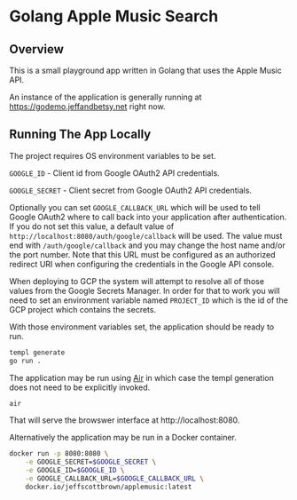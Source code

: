 # Golang Apple Music Search

## Overview

This is a small playground app written in Golang that uses the Apple Music API.

An instance of the application is generally running at 
https://godemo.jeffandbetsy.net right now.

## Running The App Locally

The project requires OS environment variables to be set.

`GOOGLE_ID` - Client id from Google OAuth2 API credentials.

`GOOGLE_SECRET` - Client secret from Google OAuth2 API credentials.

Optionally you can set `GOOGLE_CALLBACK_URL` which will be used to tell Google
OAuth2 where to call back into your application after authentication.  If you
do not set this value, a default value of
`http://localhost:8080/auth/google/callback` will be used.  The value must
end with `/auth/google/callback` and you may change the host name and/or the
port number. Note that this URL must be configured as an authorized redirect URI 
when configuring the credentials in the Google API console.

When deploying to GCP the system will attempt to resolve all of those values
from the Google Secrets Manager.  In order for that to work you will need
to set an environment variable named `PROJECT_ID` which is the id of the 
GCP project which contains the secrets.

With those environment variables set, the application should be ready to run.

```bash
templ generate
go run .
```

The application may be run using [Air](https://github.com/air-verse/air) in which case the templ generation does not need to be explicitly invoked.

```bash
air
```

That will serve the browswer interface at http://localhost:8080.

Alternatively the application may be run in a Docker container.  

```bash
docker run -p 8080:8080 \
    -e GOOGLE_SECRET=$GOOGLE_SECRET \
    -e GOOGLE_ID=$GOOGLE_ID \
    -e GOOGLE_CALLBACK_URL=$GOOGLE_CALLBACK_URL \
    docker.io/jeffscottbrown/applemusic:latest
```
